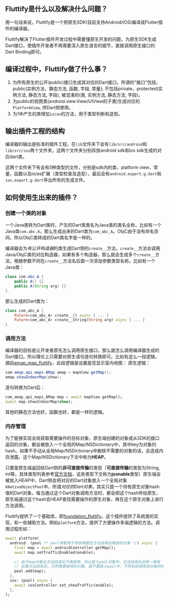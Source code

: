 ## Fluttify是什么以及解决什么问题？
用一句话来说，Fluttify是一个把原生SDK(目前支持Android/iOS)编译成Flutter插件的编译器。

Fluttify解决了Flutter插件开发过程中需要懂原生开发的问题，为原生SDK生成Dart接口，使插件开发者不再需要深入原生语言的细节，直接调用原生接口的Dart Binding即可。

## 编译过程中，Fluttify做了什么事？
1. 为所有原生的公开(public)接口生成其对应的Dart接口。所谓的"接口"包括，public(实例方法，静态方法, 函数, 字段, 常量); 不包括private，protected(实例方法, 静态方法, 字段), 被混淆的(类, 实例方法, 静态方法, 字段)。
2. 为public的视图类(android.view.View/UIView的子类)生成对应的`PlatformView`, 供Dart侧使用。
3. 为1中产生的类增加`is/as`的方法，用于类型判断和造型。

## 输出插件工程的结构
编译器的输出是标准的插件工程，在`lib`文件夹下会有`lib/src/android`和`lib/src/ios`两个文件夹，这两个文件夹分别存放android sdk和ios sdk生成的对应dart类。

这两个文件夹下有会有5种类型的文件，分别是sdk内的类，platform view，常量，函数以及is/as扩展（类型检查及造型），最后会有`android.export.g.dart`和`ios.export.g.dart`导出所有的生成文件。

## 如何使用生出来的插件？
### 创建一个类的对象
一个Java类转为Dart类时，产生的Dart类类名为Java类的类名全称，比如有一个Java类`com.abc.A`，那么生成出来的Dart类为`com_abc_A`。ObjC由于没有命名空间，所以ObjC类转成的Dart类名字是一样的。

编译器会为*有公开构造器*的类生成Dart侧的`create__`方法，`create__`方法会调用Java/ObjC类的对应构造器，如果有多个构造器，那么就会生成多个`create__`方法，根据参数不同在`create__`方法名后面一次添加参数类型名称。比如有一个Java类：
```java
class com.abc.A {
    public A() {}
    public A(String arg) {}
}
```
那么生成的Dart类为：
```dart
class com_abc_A {
    Future<com_abc_A> create__() async { ... }
    Future<com_abc_A> create__String(String arg) async { ... }
}
```

### 调用方法
编译器的目标是让开发者原先怎么调用原生接口，那么就怎么调用编译器生成的Dart接口。所以理论上只需要对原生语句逐句转换即可。比如有这么一段逻辑，摘自[amap_map_fluttify](https://github.com/fluttify-project/amap_map_fluttify/blob/e91f20e6d83c4ededcf136014c8def320a0f7ce1/lib/src/facade/amap_controller.dart#L287)，此段逻辑是设置是否显示室内地图：
原生逻辑：
```java
com.amap.api.maps.AMap amap = mapView.getMap();
amap.showIndoorMap(show);
```
逐句转换为Dart后：
```dart
com_amap_api_maps_AMap map = await mapView.getMap();
await map.showIndoorMap(show);
```
其他的静态方法也好，函数也好，都是一样的逻辑。

### 内存管理
为了能够实现全局获取需要操作的目标对象，原生端创建的对象或从SDK的接口返回的对象，都会被放入一个全局的Map/NSDictionary中，其中key为对象的hash。如果不手动从全局Map/NSDictionary中删除不需要的对象的话，会造成内存泄露。这个Map/NSDictionary下文中称为**HEAP**。

只要是原生端返回给Dart侧的**非可直接传输**的类型（**可直接传输**的类型为String, int等，具体类型列表参考[官方文档](https://flutter.dev/docs/development/platform-integration/platform-channels)，这些类型下文称为**jsonable**类型）原生端会被放入HEAP中，Dart侧会把对应的Dart对象放入一个全局对象`kNativeObjectPool`中，所谓*对应的Dart对象*，其实只是一个持有原生对象hash值的Dart对象，每当通过这个Dart对象调用方法时，都会把这个hash传给原生，原生端通过这个hash去HEAP查找需要操作的原生对象，再在这个原生对象上进行方法调用。

Fluttify提供了一个基础库，即[foundation_fluttify](https://pub.flutter-io.cn/packages/foundation_fluttify)。这个插件提供了系统类的实现，和一些辅助方法。例如`platform`方法，提供了方便操作多端逻辑的方法。调用过程形如：
```dart
await platform(
  android: (pool /* pool参数用于存放需要在方法结束后释放的对象 */) async {
    final map = await androidController.getMap();
    await map.setTrafficEnabled(enable);
    
    // 由于map对象在方法结束后不再使用，所以放入pool对象中，方法结束后会统一释放
    // 如果方法结束后，仍然需要使用的对象，就不要放入pool中，不然后续调用该对象的时候会报空指针异常，因为已经不在原生的HEAP中
    pool.add(map);
  },
  ios: (pool) async {
    await iosController.set_showTraffic(enable);
  },
);
```